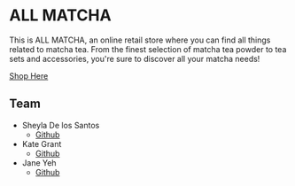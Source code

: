 # ALL MATCHA

This is ALL MATCHA, an online retail store where you can find all things related to matcha tea. From the finest selection of matcha tea powder to tea sets and accessories, you're sure to discover all your matcha needs!

[Shop Here](https://allmatcha.onrender.com/)

## Team

- Sheyla De los Santos
  - [Github](https://github.com/ssshhheeeyyy)
- Kate Grant
  - [Github](https://github.com/kate-grant)
- Jane Yeh
  - [Github](https://github.com/j-yeh)
